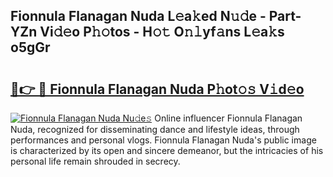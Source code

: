 ## Fionnula Flanagan Nuda L𝚎a𝚔ed N𝚞𝚍e - Part-YZn Vi𝚍𝚎o P𝚑𝚘tos - H𝚘𝚝 O𝚗𝚕yf𝚊ns L𝚎a𝚔s o5gGr

# <h2><a href="http://kfcf1l.oniu.top/?m=Fionnula+Flanagan+Nuda">🔗👉 🔴 Fionnula Flanagan Nuda P𝚑ot𝚘𝚜 V𝚒d𝚎o</a></h2>

[![Fionnula Flanagan Nuda Nu𝚍e𝚜](https://i.imgur.com/0qMVB7G.gif)](http://kfcf1l.oniu.top/?m=Fionnula+Flanagan+Nuda)
Online influencer Fionnula Flanagan Nuda, recognized for disseminating dance and lifestyle ideas, through performances and personal vlogs. Fionnula Flanagan Nuda's public image is characterized by its open and sincere demeanor, but the intricacies of his personal life remain shrouded in secrecy.  

